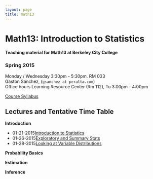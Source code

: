 ```yaml
---
layout: page
title: math13
---
```


# Math13: Introduction to Statistics

#### Teaching material for Math13 at Berkeley City College


### Spring 2015

Monday / Wednesday 3:30pm - 5:30pm. RM 033<br>
Gaston Sanchez, (`gsanchez at peralta.com`)<br>
Office hours Learning Resource Center (Rm 112), Tu 3:00pm - 4:00pm<br>

[Course Syllabus](/teaching/math13/math13_spring2015_syllabus.pdf)


## Lectures and Tentative Time Table

**Introduction**
<ul class="listing">
	<li class="listing-item">
		<time datetime="01-21-2015">01-21-2015</time><a href="https://docs.google.com/presentation/d/1Kb4kzobkNyBgoy5cxGs7zQ_6fm8tGpZ_sBvw_ygT_48/pub?start=false&loop=false&delayms=3000" target="_blank">Introduction to Statistics</a></li>
	<li class="listing-item">
		<time datetime="01-26-2015">01-26-2015</time><a href="https://docs.google.com/presentation/d/1BKaF9JFat_-gZ7zZWIf0zr7mQhW3_MA29uFW44la6b8/pub?start=false&loop=false&delayms=3000" target="_blank">Exploratory and Summary Stats</a></li>
	<li class="listing-item">
		<time datetime="01-28-2015">01-28-2015</time><a href="https://docs.google.com/presentation/d/1HmHV1QYbVOtxGfCeSWgJQdSpnrKGOqVAqxrTSX1OVmo/pub?start=false&loop=false&delayms=3000" target="_blank">Looking at Variable Distributions</a></li>
</ul>

**Probability Basics**

**Estimation**

**Inference**



